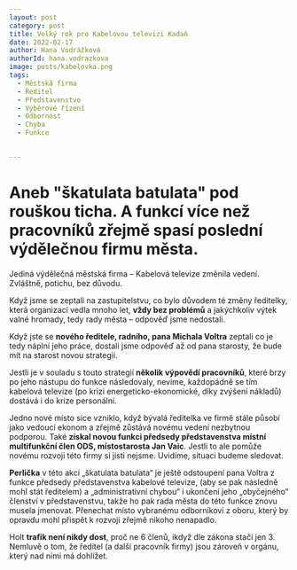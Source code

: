 ```yaml
---
layout: post
category: post
title: Velký rok pro Kabelovou televizi Kadaň    
date: 2022-02-17
author: Hana Vodrážková
authorId: hana.vodrazkova
image: posts/kabelovka.png
tags:
  - Městská firma
  - Ředitel
  - Představenstvo
  - Výběrové řízení
  - Odbornost
  - Chyba
  - Funkce

  
---
```


# Aneb "škatulata batulata" pod rouškou ticha. A funkcí více než pracovníků zřejmě spasí poslední výdělečnou firmu města.

Jediná výdělečná městská firma – Kabelová televize změnila vedení. Zvláštně, potichu, bez důvodu.

Když jsme se zeptali na zastupitelstvu, co bylo důvodem té změny ředitelky, která organizaci vedla mnoho let, **vždy bez problémů** a jakýchkoliv výtek valné hromady, tedy rady města – odpověď jsme nedostali.

Když jste se **nového ředitele, radního, pana Michala Voltra** zeptali co je tedy náplní jeho práce, dostali jsme odpověď až od pana starosty, že bude mít na starost novou strategii.

Jestli je v souladu s touto strategií **několik výpovědí pracovníků**, které brzy po jeho nástupu do funkce následovaly, nevíme, každopádně se tím kabelová televize (po krizi energeticko-ekonomické, díky zvýšení nákladů) dostává i do krize personální.

Jedno nové místo sice vzniklo, když bývalá ředitelka ve firmě stále působí jako vedoucí ekonom a zřejmě zůstává novému vedení nezbytnou podporou. Také **získal novou funkci předsedy představenstva místní multifunkční člen ODS, místostarosta Jan Vaic**. Jestli to ale pomůže novému rozvoji této firmy si jisti nejsme. Uvidíme, situaci budeme sledovat.

**Perlička** v této akci „škatulata batulata“ je ještě odstoupení pana Voltra z funkce předsedy představenstva kabelové televize, (aby se pak následně mohl stát ředitelem) a „administrativní chybou“ i ukončení jeho „obyčejného“ členství v představenstvu, takže ho pak rada města do této funkce znovu musela jmenovat. Přenechat místo vybranému odborníkovi z oboru, který by opravdu mohl přispět k rozvoji zřejmě nikoho nenapadlo.  

Holt **trafik není nikdy dost**, proč ne 6 členů, ikdyž dle zákona stačí jen 3. Nemluvě o tom, že ředitel (a další pracovník firmy) jsou zároveň v orgánu, který nad nimi má dohlížet.







